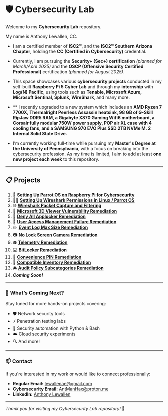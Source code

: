 # 🛡️ Cybersecurity Lab

Welcome to my **Cybersecurity Lab** repository.

My name is Anthony Lewallen, CC.

- I am a certified member of **ISC2™**, and the **ISC2™ Southern Arizona Chapter**, holding the **CC (Certified in Cybersecurity)** credential.

- Currently, I am pursuing the **Security+ (Sec+) certification** *(planned for March/April 2025)* and the **OSCP (Offensive Security Certified Professional)** certification *(planned for August 2025)*.

- This space showcases various **cybersecurity projects** conducted in my self-built **Raspberry Pi 5 Cyber Lab** and through my **internship** with **Log(N) Pacific**, using tools such as **Tenable, Microsoft Azure, Microsoft Sentinal, Splunk, WireShark**, and many more.

- ** I recently upgraded to a new system which includes an **AMD Ryzen 7 7700X, Thermalright Peerless Assassin heatsink, 98 GB of G-Skill RipJaw DDR5 RAM, a Gigabyte X870 Gaming Wifi6 motherboard, a Corsair fully modular 750W power supply, POP air XL case with 4 cooling fans, and a SAMSUNG 970 EVO Plus SSD 2TB NVMe M. 2 Internal Solid State Drive.**

- I’m currently working full-time while pursuing my **Master's Degree at the University of Pennsylvania**, with a focus on breaking into the cybersecurity profession. As my time is limited, I aim to add at least **one new project each week** to this repository.

---

## 📋 Projects

1. 🔐 [**Setting Up Parrot OS on Raspberry Pi for Cybersecurity**](/docs/LabSetup-Guide.md)
2. 💂‍♂️ [**Setting Up Wireshark Permissions in Linux / Parrot OS**](/docs/WireShark_Permission_Setup.md)
3. 🌐 [**Wireshark Packet Capture and Filtering**](docs/WireShark-Project.md)
4. 🥼 [**Microsoft 3D Viewer Vulnerability Remediation**](docs/Microsoft_3D_Viewer_Vulnerability_Remediation.md)
5. 🛑 [**Deny All Applocker Remediation**](/docs/DenyAll.md)
6. 📇 [**User Access Management Failure Remediation**](/docs/UAMF.md)
7. ✏️ [**Event Log Max Size Remediation**](/docs/EventLog.md)
8. 📷 [**No Lock Screen Camera Remediation**](/docs/NoLockScreenCamera.md)
9. ☎️ [**Telemetry Remediation**](/docs/telemetry.md)
10. 💻 [**BitLocker Remediation**](/docs/BitLocker.md)
11. 🏧 [**Convenience PIN Remediation**](/docs/ConvPin.md)
12. 💾 [**Compatible Inventory Remediation**](/docs/CompatInventory.md)
13. 🚔 [**Audit Policy Subcategories Remediation**](/docs/AuditPolSubCat.md)
14. ***Coming Soon!***
---

### 🚀 **What’s Coming Next?**

Stay tuned for more hands-on projects covering:
- 🛡️ Network security tools
- ⚡ Penetration testing labs
- 🐍 Security automation with Python & Bash
- ☁️ Cloud security experiments
- 🔍 And more!

---

### 📫 **Contact**

If you're interested in my work or would like to connect professionally:

- **Regular Email:** [lewallenae@gmail.com](mailto:lewallenae@gmail.com)  
- **Cybersecurity Email:** [AntManHax@proton.me](mailto:AntManHax@proton.me)  
- **LinkedIn:** [Anthony Lewallen](https://linkedin.com/in/anthony-lewallen)

---

*Thank you for visiting my Cybersecurity Lab repository!* 🚀
